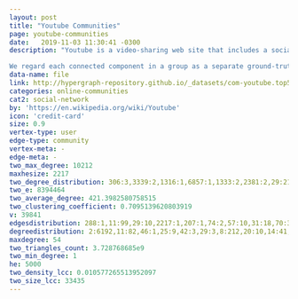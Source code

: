 ```yaml
---
layout: post
title: "Youtube Communities"
page: youtube-communities
date:   2019-11-03 11:30:41 -0300
description: "Youtube is a video-sharing web site that includes a social network. In the Youtube social network, users form friendship each other and users can create groups which other users can join. We consider such user-defined groups as ground-truth communities. This data is provided by Alan Mislove et al.

We regard each connected component in a group as a separate ground-truth community. We remove the ground-truth communities which have less than 3 nodes. We also provide the top 5,000 communities with highest quality which are described in our paper. As for the network, we provide the largest connected component."
data-name: file
link: http://hypergraph-repository.github.io/_datasets/com-youtube.top5000.cmty.hgf
categories: online-communities
cat2: social-network
by: 'https://en.wikipedia.org/wiki/Youtube'
icon: 'credit-card'
size: 0.9
vertex-type: user
edge-type: community
vertex-meta: -
edge-meta: -
two_max_degree: 10212
maxhesize: 2217
two_degree_distribution: 306:3,3339:2,1316:1,6857:1,1333:2,2381:2,29:212,3485:1,1671:1,1131:1,2564:1,2553:1,2376:1,74:180,1265:4,905:5,3064:1,176:7,3711:1,2502:1,285:4,1461:2,892:2,1481:3,318:89,2351:2,1124:1,1337:4,2061:1,3308:2,873:5,3598:2,2284:1,975:4,3688:1,610:3,354:46,2648:1,3093:1,2300:1,563:2,1929:2,2202:1,1082:2,880:2,1194:1,2172:2,671:1,721:3,930:1,3139:1,117:30,1195:2,284:5,1327:2,1714:2,1144:4,6312:1,1374:2,1116:2,474:4,2009:5,2951:1,1581:2,589:1,782:10,685:7,3286:1,188:4,621:4,617:8,1446:1,353:17,3007:1,430:2,2730:2,1166:3,2251:3,1329:2,79:39,7077:1,1479:4,3496:2,71:105,154:60,1127:1,2071:1,2145:1,184:5,794:2,1301:8,908:1,3331:1,733:7,845:3,107:31,3464:1,1648:1,416:6,3500:1,682:19,10:504,2787:4,2306:1,4732:1,294:4,162:10,2547:1,4154:1,606:1,881:3,642:4,240:100,5064:1,917:2,966:2,1959:1,261:2,980:3,4697:1,4247:1,1102:4,2809:1,1512:1,4471:1,3472:1,3001:1,840:4,5:784,514:2,1146:1,5013:1,15:393,1230:2,41:154,461:11,4071:1,148:2,4025:1,1097:329,1817:1,1991:1,776:4,957:1,2664:4,1324:1,3290:1,66:162,586:1,5385:1,2674:1,1410:1,1488:1,1460:1,512:6,3597:1,3663:5,1158:1,2665:1,95:13,236:7,111:31,3327:1,90:35,3552:1,14:295,844:2,933:1,396:6,2229:7,256:13,1505:1,1136:2,2076:1,1201:1,1017:2,2045:3,1141:4,1924:2,973:11,1052:4,592:1,655:2,2524:1,1199:6,620:1,763:11,2082:1,1240:4,549:4,135:42,125:10,1148:2,146:21,130:9,3786:1,545:3,4102:1,965:2,660:1,2841:1,1062:1,453:3,1985:2,1100:3,1968:2,1247:1,110:18,2053:2,2615:1,1445:2,309:190,4201:1,99:94,1150:10,2996:1,981:2,1349:1,1286:1,3914:1,1029:2,899:2,525:4,366:7,2922:1,556:4,2132:7,1779:1,2302:3,128:22,9:458,3481:2,2277:5,348:164,831:3,736:2,3451:1,522:5,591:2,2743:1,1179:1,183:5,103:30,860:1,931:1,345:78,3965:1,152:10,742:3,1043:2,1348:1,3842:1,2491:1,2650:3,723:3,3735:2,3398:1,2655:1,730:9,1484:1,1276:4,2458:1,3446:1,1976:1,732:3,941:2,667:5,2075:1,795:8,4276:2,2243:5,1003:1,1536:1,4186:1,3110:1,1938:5,832:4,846:8,1274:3,1008:35,454:7,1677:1,191:7,1599:2,312:2,663:242,446:6,751:1,2380:1,2443:1,918:7,3466:1,3022:2,1946:2,276:5,659:8,1368:2,508:6,602:2,5305:1,2416:1,3158:2,2113:1,3279:2,1074:2,1798:1,2404:1,241:8,1763:3,1444:1,1608:1,2752:2,370:5,3159:1,197:47,1072:1,593:6,1933:2,654:1,624:8,2220:5,1369:1,142:16,935:4,2849:1,1049:2,848:4,3404:1,4500:1,3691:1,956:2,2035:2,1055:2,614:2,4040:1,2347:2,718:18,2991:1,372:2,818:1,1457:3,2257:2,2932:1,433:5,2634:1,664:2,1739:1,4681:1,1107:2,3549:1,677:583,1652:1,2747:1,279:7,2778:2,700:11,368:10,609:2,2241:1,3406:16,1381:1,1191:1,885:9,1227:1,3908:1,2703:1,922:6,4439:1,1540:1,3354:1,2647:1,890:2,4546:3,916:2,672:4,1228:2,963:2,2316:3,1796:1,290:4,1906:5,115:60,3885:2,2213:1,4307:1,3893:1,3302:2,607:1,418:1,650:4,3016:1,94:18,373:3,4814:1,824:6,171:10,3450:1,455:3,5294:1,750:3,334:9,1973:2,641:5,2252:3,3954:2,1091:1,178:5,426:97,1211:1,503:7,313:7,1098:4,2077:3,2770:1,493:6,1884:1,2485:1,3380:2,3566:1,2256:1,2998:2,914:6,2627:1,2609:2,4017:3,859:21,577:1,293:8,113:63,1637:1,4009:1,4234:1,297:6,507:3,1925:1,1288:2,471:7,707:9,1548:1,393:6,497:6,1177:1,3107:1,2184:10,1167:1,4179:1,1602:1,1073:19,274:9,3658:2,1118:1,2187:3,3770:1,2269:1,2915:1,1922:1,28:144,1115:3,3276:2,634:2,1255:1,2975:1,2426:3,1252:1,2403:1,4080:2,97:18,2821:1,1430:1,377:5,584:2,1245:1,4039:1,1382:2,3460:1,2831:1,1751:2,3484:1,2344:1,2352:2,2010:2,3920:1,1437:2,2236:2,39:101,58:102,3469:1,2353:2,1044:2,867:1,3898:1,1926:1,4325:1,4035:2,1114:3,428:4,333:3,8:538,1506:1,739:3,1607:1,254:3,628:4,2400:2,3273:1,185:8,4525:1,20:308,3291:1,868:1,1738:1,2168:1,2988:2,1134:1,4661:1,1644:2,3274:1,849:5,774:2,2022:1,2245:1,266:4,1927:2,421:6,1958:3,451:7,8366:1,166:14,397:5,35:144,4054:1,1126:1,1157:13,1109:4,2301:1,2406:1,2219:5,1054:2,816:1,286:5,2707:2,3150:1,1900:10,145:52,3936:1,392:4,3163:1,554:6,1441:1,346:2,1064:3,86:62,126:27,2871:1,2971:1,3272:3,2143:1,1233:3,2312:4,587:1,3501:2,303:3,82:12,3315:2,1656:2,567:10,872:3,2123:1,2839:1,75:22,701:4,237:4,87:68,668:10,594:1,613:10,1988:1,2462:1,386:7,510:2,1502:1,2081:1,947:4,3669:1,347:21,3268:227,2697:1,4024:1,517:5,2807:1,949:5,1603:1,523:1,1059:1,3311:1,504:7,3815:2,98:77,3358:4,666:1,2212:16,1101:5,7152:1,792:3,4064:2,540:5,8055:1,1896:1,952:3,161:155,389:6,22:283,73:39,119:11,1392:4,2487:1,222:4,562:3,53:156,646:1,598:3,687:5,580:3,869:3,640:2,502:5,745:6,3576:3,305:5,603:3,498:3,1423:4,3030:1,27:188,1325:1,3972:2,1826:1,1271:2,3293:3,3522:2,4368:1,1564:1,134:16,215:7,1248:3,131:11,882:5,391:3,2446:1,207:32,249:1,2467:2,2239:4,173:6,542:5,499:6,477:6,2106:1,1261:5,201:121,1818:1,3137:1,4145:1,1151:3,3289:6,876:1,31:189,1981:2,3905:2,1401:1,1015:2,4587:1,4241:1,625:5,70:124,3546:2,33:188,1129:2,597:304,886:5,2649:45,1385:2,1218:3,3375:1,3676:1,1338:1,1189:2,1117:10,5517:1,2317:1,3660:1,3226:2,473:9,3240:1,327:3,2555:1,1170:3,511:118,1949:3,1164:4,978:3,230:64,780:5,773:2,1412:2,2178:1,3652:1,2225:7,720:5,3577:1,1901:3,5182:1,50:74,80:21,326:20,513:3,248:3,1420:1,2989:3,1216:3,4246:1,412:3,447:2,2461:1,3630:4,2322:1,4240:1,555:4,401:5,2919:1,855:8,847:3,786:6,1613:1,217:5,1830:1,506:3,1517:1,822:7,2861:2,681:3,1814:1,120:135,2218:5,2319:1,1767:1,2174:2,3833:1,167:3,2587:2,903:4,2085:1,2469:8,143:15,2437:55,62:121,1447:1,4258:1,21:261,996:1,1910:3,2138:1,548:1,4636:1,1611:1,260:4,2968:1,280:4,961:1,4034:1,2651:1,251:10,761:47,1174:1,1293:4,463:4,1250:3,649:4,438:9,3390:1,3510:2,1614:1,656:2,3350:2,766:5,2616:1,2418:1,1508:1,2280:3,757:2,699:549,1372:1,2249:3,55:51,909:5,3328:2,1034:2,1589:2,569:5,694:8,2822:1,2681:3,3452:1,1625:1,728:6,2140:1,344:11,709:2,3297:3,155:24,787:7,3385:1,3288:3,747:5,2405:1,1654:1,3839:1,4513:1,1963:1,483:2,258:9,205:40,253:45,1079:4,2513:2,1161:3,1584:2,3294:1,1120:3,815:3,4585:1,4236:1,3408:1,4410:1,3540:1,269:3,452:5,3916:1,3147:1,6230:1,3166:1,65:44,2827:1,492:2,202:55,2247:3,324:4,44:91,2200:1,1056:3,2943:1,1322:1,3794:1,2759:1,192:5,5433:1,729:1,858:3,1800:3,901:9,13:338,3648:1,2715:1,647:7,137:16,270:2,1619:1,1547:2,105:32,339:4,1840:1,765:10,800:1,1448:2,307:8,2248:4,1027:5,3091:1,1467:2,1485:1,379:24,2233:1,1917:1,352:7,4396:1,273:2,2068:1,1032:6,2398:1,1323:2,2285:1,38:128,118:73,3612:1,1223:2,3743:2,570:3,553:2,648:7,826:13,821:2,1182:3,902:4,3428:1,2059:4,715:8,100:149,411:1,904:3,5429:1,81:189,1555:2,790:2,1159:4,1343:1,268:12,19:300,2986:1,1851:1,4215:2,243:11,424:1,2356:2,1842:1,317:14,1732:2,686:4,2291:3,5181:1,1084:1,676:7,163:6,3622:1,4955:1,1425:1,2670:1,861:1,108:56,2498:2,1105:9,3479:3,329:4,4786:1,89:157,1242:1,1262:3,2924:1,1128:2,924:3,755:11,2450:3,1312:6,144:15,735:13,1239:3,3468:2,400:2,1253:1,4564:1,2128:1,788:2,3038:2,1067:1,1583:1,1304:1,375:3,3857:1,1657:1,3023:1,494:1,1979:1,4578:1,1014:3,4294:1,544:6,3947:1,1310:2,2618:1,3603:3,1024:1,3881:1,106:22,1908:2,2757:1,3952:1,3557:2,112:19,893:1,3363:5,1811:1,1413:1,26:225,2890:1,2856:1,1153:9,387:5,350:14,4:990,3439:1,823:236,3122:1,1281:4,3008:1,440:8,585:21,622:2,834:3,3473:2,3316:1,2438:1,2371:4,2096:1,54:107,3006:2,101:126,897:3,1356:1,337:4,4581:1,481:9,34:179,2484:1,1277:1,2544:1,60:71,1320:2,2430:1,467:4,762:5,238:4,674:1,1785:1,4141:5,627:2,3869:1,3417:1,936:1,6414:1,295:5,3588:1,2694:1,912:4,1092:1,1204:4,242:7,3134:1,1226:2,2246:5,1577:1,189:126,775:2,810:1,16:337,3986:1,913:3,398:6,575:4,875:2,805:1,3475:1,896:3,1019:1,208:7,2100:1,3055:2,1254:2,2965:1,2952:1,695:9,1812:1,3713:1,380:9,2801:1,72:11,4375:1,5293:1,1649:1,1697:1,1168:1,1995:5,653:3,2011:4,988:1,362:5,2012:1,3725:1,68:79,2950:1,643:3,4608:1,2311:1,2427:1,1521:2,2110:3,275:8,46:141,724:16,3592:1,2929:1,382:3,2939:2,2299:1,3298:3,2656:1,1380:1,3775:1,1111:4,547:1,3128:1,3530:1,199:2,323:4,1005:4,995:3,247:6,631:8,2366:2,2880:1,669:4,18:304,1121:7,403:182,2379:8,683:6,2223:6,406:17,852:7,2003:9,232:6,994:6,3732:1,1243:2,355:9,652:14,749:14,187:5,4575:1,83:98,4248:1,2537:3,3333:1,2314:1,3373:2,814:5,2751:2,1149:2,3382:3,539:6,487:2,1198:2,3304:2,2669:1,3741:1,4229:1,541:5,45:163,4173:1,4412:1,4225:1,1402:2,753:6,1809:1,1482:5,954:2,662:5,1414:2,1950:1,1342:1,4688:1,1039:1,2355:1,808:5,3645:1,2369:1,3278:4,1078:15,442:4,595:4,2281:1,743:3,546:4,972:2,3871:29,3773:1,1075:1,945:4,4803:1,376:6,754:4,684:4,2267:3,3171:1,61:61,1048:1,500:4,710:6,2820:2,330:2,383:2,1489:1,3012:3,4949:1,2165:2,3054:1,862:4,3202:1,36:148,431:4,409:11,1914:2,870:1,1711:1,680:5,304:21,629:3,476:3,361:8,2887:1,772:1,4613:1,2133:1,415:1,1305:2,1615:1,706:3,423:3,1104:5,2761:1,271:145,2222:2,2531:1,1106:2,714:9,2091:1,1152:3,6635:1,3483:1,23:262,2303:1,315:4,2289:3,2630:1,841:4,1999:1,1753:1,1215:2,4401:1,3807:1,1279:1,2109:1,288:10,2305:2,1993:1,3229:2,1862:2,1953:6,1050:1,712:13,2217:7,3559:1,4267:1,300:15,1895:1,5533:1,3075:1,4137:1,4280:1,289:8,1000:2,4724:1,1289:2,435:6,1395:2,1899:450,1169:4,2063:1,1232:2,57:98,2065:1,2255:1,799:7,3280:5,2287:1,3423:1,704:3,2581:1,4932:1,690:6,2481:1,3002:1,445:10,252:6,779:4,921:1,835:1,4081:1,96:47,1944:1,3962:1,727:4,3009:1,803:2,2141:1,49:48,819:3,552:4,4602:1,2283:3,3378:1,2601:1,489:5,2995:2,3306:3,898:3,534:62,2310:1,3111:1,3151:2,559:2,2638:1,716:4,2070:1,1723:1,2457:1,2270:1,227:25,2806:1,2693:2,1155:2,515:145,3296:3,157:14,195:5,3371:2,3299:1,2327:1,1549:1,264:6,984:2,221:10,153:8,4190:1,697:2,3470:1,590:13,579:1,1370:1,1085:2,3927:2,1347:2,390:4,4038:1,619:4,2402:1,484:1,2368:1,1965:2,169:19,1154:8,2185:1,1956:1,1089:2,2370:1,129:8,88:60,429:4,1945:1,1362:2,149:4,439:13,2271:1,2062:1,783:4,529:8,63:238,472:17,1456:1,1004:2,630:1,557:2,501:3,2087:1,245:12,2542:1,2511:1,574:2,3545:1,210:62,1591:1,1635:1,495:4,3830:1,734:17,566:3,4138:2,1251:2,1468:1,2961:2,1007:1,2259:1,3405:1,2977:65,962:2,150:123,1726:2,209:11,789:5,3011:1,2710:1,2810:1,2471:1,4855:1,888:4,4283:1,1257:1,1405:2,2501:1,5990:1,1596:1,175:6,2031:2,1680:3,4008:1,308:2,1278:1,200:5,2276:1,3538:2,3491:1,778:3,543:4,4305:1,4165:1,3909:2,3090:1,1411:1,1264:1,314:8,1982:2,172:4,987:2,3647:1,583:2,970:2,4904:2,37:200,1628:1,596:3,394:2,419:8,4037:1,436:1,2238:4,967:2,793:3,942:4,450:3,953:5,1769:1,141:33,216:19,1:2346,30:233,4050:1,47:68,2434:2,214:19,4361:2,3584:1,2395:1,944:3,91:108,4191:1,2500:1,470:1,2796:1,147:8,639:9,3611:1,1123:3,2833:2,244:5,3922:2,1108:4,1186:2,2336:1,1173:4,1923:2,2598:1,3998:5,3303:1,3542:1,2456:5,488:9,3041:2,2043:2,829:2,3356:1,1504:1,3526:2,1568:2,1918:1,1777:1,3239:1,693:3,2253:4,2250:3,4282:1,1954:2,2497:2,2017:2,1224:3,1909:7,1499:5,2684:1,785:24,2602:3,4456:1,140:6,863:2,1077:2,560:4,2237:5,688:2,1673:2,950:2,378:6,3031:1,2066:3,51:84,4281:1,2606:1,759:4,2535:1,177:13,2817:1,123:25,657:1,427:6,2643:1,2612:1,1256:4,358:5,3165:1,1525:2,3282:1,661:4,1365:1,1921:1,740:14,581:10,713:40,3133:1,1026:1,532:3,658:3,1350:3,4532:1,3749:1,2792:3,756:3,1132:6,3960:1,365:3,3242:1,1539:2,1561:1,3731:1,4069:1,771:2,1541:1,2844:1,1911:4,3295:3,1989:1,825:5,2107:1,907:1,509:4,3646:1,78:42,986:4,3056:1,521:8,2382:1,3162:3,1864:1,1464:2,1297:1,1181:1,3313:1,407:6,616:2,1961:2,2329:1,874:3,1058:6,3641:3,2268:1,1688:1,820:1,817:4,4020:1,182:8,5000:1,1307:2,1093:1,1363:1,2112:1,138:25,1997:1,964:2,703:4,518:8,292:84,2717:2,866:7,1283:2,4088:1,235:6,673:14,692:4,3277:2,3129:2,2330:5,971:2,3949:2,3873:1,1754:1,1112:2,4509:1,1229:2,3933:1,40:139,1770:1,1359:1,2244:5,1065:3,1764:1,838:3,599:1,1518:2,2696:1,417:1,2521:1,1156:1,2940:1,1994:1,891:1,2658:1,1784:1,3300:2,1332:2,1200:1,1212:3,1546:1,2052:1,842:3,1434:2,884:1,1016:2,1778:1,1913:2,12:446,2228:2,1601:1,343:188,1231:2,770:4,2942:4,246:4,364:2,764:8,1246:5,1180:1,1810:1,4059:4,2652:2,2069:1,889:2,623:10,837:7,456:5,626:10,528:1,2460:1,979:1,678:2,2546:2,262:101,92:138,3596:1,2455:3,3912:2,338:4,1436:1,1592:1,1205:2,3755:1,3359:1,1068:3,1902:3,1633:1,1651:1,1915:1,2390:2,1783:1,767:4,124:70,3739:2,4036:1,267:9,791:2,360:9,85:115,2067:2,1462:3,25:222,940:2,3425:1,181:14,4764:1,894:1,3459:1,2790:1,2755:1,1028:3,768:2,3717:1,1217:3,1071:2,1185:2,356:41,1422:1,3044:1,458:5,4837:1,3337:2,1675:1,1476:1,1163:3,194:2,1646:1,3502:1,1002:2,3591:2,1932:5,4789:1,52:87,2230:5,233:10,1709:1,3458:59,2459:1,2619:2,3582:1,3970:1,234:23,2173:1,1919:2,367:2,758:3,3602:1,3512:1,2600:1,959:1,1142:3,3923:1,336:18,1291:1,3281:2,533:8,278:25,64:101,568:1,1620:1,1222:1,3637:1,2008:2,2304:1,408:7,1867:1,4151:2,943:9,2816:1,651:3,3506:1,257:5,5034:1,444:3,524:8,1948:1,932:1,588:1,220:9,993:1,2676:1,67:40,2258:3,864:6,4027:1,229:1,1351:2,190:9,4927:2,1428:1,7:679,4976:1,1907:3,1424:3,3401:1,228:39,1165:3,2472:1,4076:1,2240:6,1824:1,6235:1,537:5,395:18,179:38,437:106,325:4,1500:2,2745:1,536:6,2738:1,3856:1,615:2,878:5,2001:2,3858:1,1658:1,2263:8,526:6,3314:2,402:3,340:10,2315:1,989:3,4200:1,3957:1,4046:1,399:6,519:5,2295:1,1202:2,1263:1,807:2,174:7,2234:1,319:4,3241:1,371:21,1221:2,1138:1,2020:1,1336:3,24:226,4502:1,4686:1,156:7,116:31,2588:1,7360:1,1311:1,1516:2,3000:1,2036:1,3083:1,3548:1,3621:1,1453:1,3384:1,1046:4,1438:1,1260:2,2153:2,496:93,349:28,983:1,1196:4,2449:1,56:319,2873:1,4209:1,2360:1,1600:2,839:5,1964:1,2473:1,633:5,3437:1,1113:2,520:9,895:1,1249:2,11:427,4917:1,708:9,3283:2,4805:1,1741:1,491:3,582:2,2493:1,464:3,160:6,158:9,4286:1,1557:1,478:11,6750:1,2563:1,1103:2,384:4,992:2,3217:1,3455:3,1566:1,3442:1,4242:1,2044:2,1429:1,3402:2,490:1,5144:1,3877:1,3434:3,946:3,479:6,2718:1,335:1,828:5,1280:1,165:45,114:21,4152:2,4625:1,1859:1,3362:1,4085:1,133:16,2019:1,328:7,748:11,1122:4,2108:1,84:54,3456:1,738:2,2994:3,2876:1,5641:1,977:6,752:6,645:16,93:34,425:2,4293:1,1373:1,1175:6,608:7,77:18,311:74,2830:1,1061:1,4450:1,4188:1,2182:1,605:4,1727:1,1978:2,441:12,132:28,3461:1,1681:1,3275:5,2533:1,1720:1,10212:1,1389:2,4290:1,550:2,516:3,231:4,725:4,3046:2,1903:3,2275:1,2425:1,1609:1,2910:1,2653:1,302:3,1178:2,1552:1,3168:1,2254:2,3410:1,225:7,2981:2,1593:1,1087:2,1360:1,224:2,3573:1,213:12,76:39,2393:1,204:47,122:17,769:1,287:66,1509:1,939:2,102:111,180:41,1975:1,1130:2,1844:1,4419:1,413:4,1996:1,561:7,601:3,3708:1,4107:2,4170:1,806:4,4192:1,731:2,3736:1,2483:2,2829:1,3674:1,3974:1,877:3,331:6,1433:1,2905:1,4213:1,948:2,2509:1,1328:2,3269:5,638:257,2444:1,1920:3,679:14,985:1,1940:3,3096:1,1234:1,3568:1,462:6,2578:1,4406:1,239:4,969:5,1133:2,1184:1,296:2,3087:1,1470:1,1455:1,3334:1,139:4,4333:1,4838:1,1210:2,3101:1,1686:1,4220:1,717:2,3167:1,705:3,212:6,1408:2,2274:2,3042:2,310:4,3687:1,2953:2,1272:2,871:3,760:1,3224:1,1415:1,3351:3,265:6,2216:725,2938:1,2264:5,282:4,853:8,1214:3,1904:4,3393:1,2188:1,17:196,3664:1,2048:1,250:40,2388:10,801:1,2990:2,2372:1,3270:1,1575:1,466:266,2646:1,1013:3,4890:1,934:3,127:37,2409:2,1193:1,2828:1,851:2,637:3,1172:4,2570:1,744:6,1022:1,3809:1,226:2,2729:1,2992:1,1033:2,43:164,203:5,1137:1,1268:2,3322:3,104:60,2660:1,960:2,999:2,2479:1,3199:2,604:10,468:5,320:5,1236:1,919:2,2027:1,465:2,3846:1,998:2,3019:1,3361:1,857:6,4402:1,702:23,1045:3,4021:1,2476:1,48:150,711:8,1765:1,1086:25,737:1,1660:1,291:7,3416:4,422:2,2335:2,1394:4,196:1,576:1,2614:1,3421:1,281:58,2023:1,2957:1,578:5,3519:1,2279:6,277:3,255:6,1275:1,2328:1,2042:1,4611:1,485:2,3723:1,1282:2,2594:1,405:8,1641:1,3547:5,2386:1,4097:1,6263:1,1315:1,1190:2,301:6,3223:1,2583:3,164:86,746:1,830:3,2:1441,2049:16,3614:1,2227:18,1269:4,1006:5,925:3,136:15,151:10,3837:3,2273:1,2510:2,1793:1,342:3,1987:1,2193:1,1220:3,900:1,1197:2,3903:1,611:2,741:6,283:75,159:10,448:4,3244:1,5068:1,2411:1,1941:3,2492:1,926:5,459:5,2343:1,696:37,2442:1,2983:2,1011:1,538:1,121:90,109:82,3948:1,2226:2,2503:1,2392:1,4011:1,3080:2,833:74,298:6,1951:2,1001:3,2209:1,1623:3,4445:1,722:8,457:9,1171:2,836:8,1706:1,1238:4,3556:10,168:102,644:8,1537:3,6799:1,906:6,2235:2,784:2,1162:3,636:13,2086:2,4065:1,211:8,1399:3,1524:1,3014:1,359:9,1567:1,3590:1,777:3,3654:1,1687:1,1582:2,332:4,2231:1,1298:2,1528:1,299:4,3492:1,2102:1,363:5,4121:1,1267:2,198:37,272:33,1749:1,2897:2,1037:1,1206:12,1980:3,482:2,2978:1,1799:2,469:3,3045:1,887:5,571:6,1088:1,1266:3,955:1,1335:1,2015:1,1010:2,3345:2,374:6,1345:1,505:3,3369:3,3074:1,1990:5,443:6,2296:3,600:4,1361:2,827:5,2232:3,689:3,3539:2,2480:1,2565:1,920:2,1943:2,4072:2,1526:1,1187:2,1747:1,3135:2,1308:2,449:272,480:5,879:10,369:4,850:1,4004:1,2610:2,1314:1,4405:1,1486:1,1020:2,3418:10,2309:1,990:1,1069:3,1306:2,4472:1,3659:2,1095:3,1935:1,486:5,1040:8,530:3,3287:2,698:7,1270:1,2586:2,2350:5,1936:3,193:59,2099:2,3448:1,4357:1,1066:1,59:151,1472:1,1930:2,675:2,42:110,170:6,1235:1,1300:1,5105:1,2198:1,1183:3,527:8,2297:4,796:2,2507:1,811:2,3574:9,726:18,4161:1,4742:1,2813:1,2181:1,2577:2,1139:2,865:3,388:23,3021:1,69:99,991:2,219:10,223:26,802:3,1294:3,351:15,2092:2,1905:5,1398:1,1886:1,1378:2,2378:1,3921:1,1928:3,1967:1,3053:2,259:7,8520:1,997:2,3860:1,3913:1,558:2,3477:1,4348:1,3032:1,357:8,460:3,4068:1,263:5,2286:2,915:7,665:3,2028:1,2261:1,531:2,1099:11,1406:1,1096:1,1244:2,1731:1,206:67,927:3,32:167,385:9,316:9,1340:1,3305:1,2142:3,809:4,2424:1,670:2,3845:1,2984:1,1659:1,2902:2,381:134,432:2,719:27,923:1,1009:4,3586:1,781:3,2495:1,813:2,3:1138,1125:4,1931:1,1081:4,3561:1,804:3,910:3,404:65,2192:1,2242:2,1474:3,3237:1,691:9,928:3,1287:1,2488:1,4336:1,5802:1,2475:5,1025:1,632:1,1296:1,1140:3,2260:6,2742:1,1390:2,1916:6,2307:2,2417:1,341:6,321:8,1110:9,420:5,186:113,1035:3,6:641,1042:3,856:4,4238:1,3190:1,3047:2,2408:1,1038:2,1241:4,2180:1,3892:1,322:3,218:7,1473:1,2663:4
two_e: 8394464
two_average_degree: 421.3982580758515
two_clustering_coefficient: 0.7095139620803919
v: 39841
edgesdistribution: 288:1,11:99,29:10,2217:1,207:1,74:2,57:10,31:18,70:3,33:13,165:1,114:1,133:1,49:8,84:2,117:1,93:3,284:1,50:2,77:1,80:1,516:1,231:1,79:2,71:3,76:1,122:1,143:1,62:3,169:1,21:34,10:106,102:4,180:1,162:3,129:1,88:3,251:1,5:315,63:4,438:1,15:44,41:6,55:5,66:1,155:1,512:1,344:1,139:1,90:3,14:57,205:2,310:2,282:1,135:1,125:3,146:1,65:2,17:49,202:1,44:7,37:8,110:2,127:1,13:73,450:1,99:3,105:1,30:17,47:6,91:1,43:8,9:117,128:1,203:1,147:1,639:1,104:1,103:2,38:11,118:1,48:6,100:3,19:32,51:3,535:1,312:1,427:1,2:1645,89:2,241:1,136:1,151:1,142:1,106:1,121:1,664:1,109:1,26:16,279:1,700:1,4:406,235:1,94:1,54:6,40:6,211:1,101:2,824:1,60:4,34:10,467:2,198:1,1098:1,272:1,293:1,12:79,16:49,208:1,497:1,678:1,92:2,72:2,28:15,39:11,46:13,85:1,382:1,25:21,42:9,181:1,58:5,59:5,8:161,199:1,254:1,20:36,194:1,52:6,18:26,69:2,166:2,187:2,35:14,64:8,1900:1,263:1,45:3,346:1,86:2,67:5,206:1,32:12,229:1,190:2,82:3,7:176,75:5,228:1,87:2,3:690,61:4,404:1,36:8,319:1,22:24,6:224,24:22,119:2,598:1,156:1,116:2,53:4,23:25,349:1,27:18,56:2
degreedistribution: 2:6192,11:82,46:1,25:9,42:3,29:3,8:212,20:10,14:41,31:3,33:2,18:16,26:4,35:1,17:14,49:1,44:1,4:1297,37:4,13:43,30:2,1:27294,54:1,50:1,32:1,40:1,7:333,9:166,34:1,3:2554,36:5,48:1,12:52,16:26,21:9,10:113,19:14,22:6,6:476,24:3,53:1,28:2,5:790,23:6,27:5,15:38,41:1
maxdegree: 54
two_triangles_count: 3.728768685e9
two_min_degree: 1
he: 5000
two_density_lcc: 0.010577265513952097
two_size_lcc: 33435
---
```

